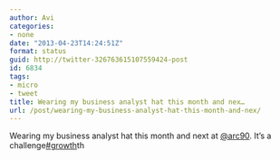 ```yaml
---
author: Avi
categories:
- none
date: "2013-04-23T14:24:51Z"
format: status
guid: http://twitter-326763615107559424-post
id: 6834
tags:
- micro
- tweet
title: Wearing my business analyst hat this month and nex…
url: /post/wearing-my-business-analyst-hat-this-month-and-nex/
---
```

Wearing my business analyst hat this month and next at [@arc90](http://twitter.com/arc90). It’s a challenge[#growth](http://twitter.com/search?q=%23growth)th